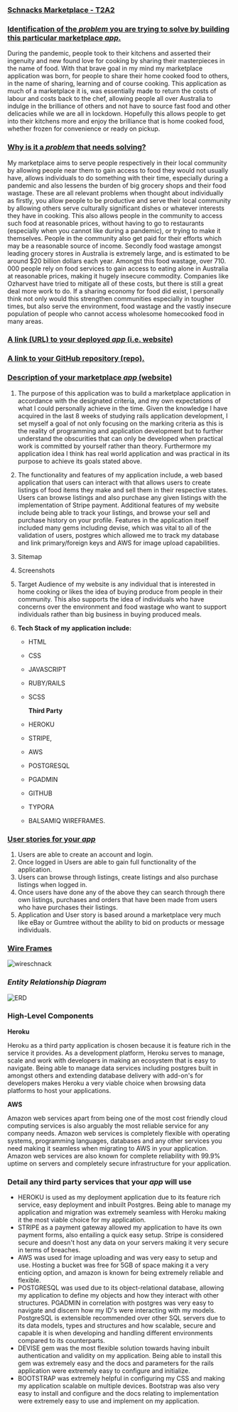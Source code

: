 ### **<u>Schnacks Marketplace - T2A2</u>**

### **<u>Identification of the *problem* you are trying to solve by building this particular marketplace *app*.</u>**

During the pandemic, people took to their kitchens and asserted their ingenuity and new found love for cooking by sharing their masterpieces in the name of food. With that brave goal in my mind my marketplace application was born, for people to share their home cooked food to others, in the name of sharing, learning and of course cooking. This application as much of a marketplace it is, was essentially made to return the costs of labour and costs back to the chef, allowing people all over Australia to indulge in the brilliance of others and not have to source fast food and other delicacies while we are all in lockdown. Hopefully this allows people to get into their kitchens more and enjoy the brilliance that is home cooked food, whether frozen for convenience or ready on pickup. 

### **<u>Why is it a *problem* that needs solving?</u>**

My marketplace aims to serve people respectively in their local community by allowing people near them to gain access to food they would not usually have, allows individuals to do something with their time, especially during a pandemic and also lessens the burden of big grocery shops and their food wastage. These are all relevant problems when thought about individually as firstly, you allow people to be productive and serve their local community by allowing others serve culturally significant dishes or whatever interests they have in cooking. This also allows people in the community to access such food at reasonable prices, without having to go to restaurants (especially when you cannot like during a pandemic), or trying to make it themselves. People in the community also get paid for their efforts which may be a reasonable source of income. Secondly food wastage amongst leading grocery stores in Australia is extremely large, and is estimated to be around $20 billion dollars each year. Amongst this food wastage, over 710. 000 people rely on food services to gain access to eating alone in Australia at reasonable prices, making it hugely insecure commodity. Companies like Ozharvest have tried to mitigate all of these costs, but there is still a great deal more work to do. If a sharing economy for food did exist, I personally think not only would this strengthen communities especially in tougher times, but also serve the environment, food wastage and the vastly insecure population of people who cannot access wholesome homecooked food in many areas. 

### **<u>A link (URL) to your deployed *app* (i.e. website)</u>**

### **<u>A link to your GitHub repository (repo).</u>**

### **<u>Description of your marketplace *app* (website)</u>**

1. The purpose of this application was to build a marketplace application in accordance with the designated criteria, and my own expectations of what I could personally achieve in the time. Given the knowledge I have acquired in the last 8 weeks of studying rails application development, I set myself a goal of not only focusing on the marking criteria as this is the reality of programming and application development but to further understand the obscurities that can only be developed when practical work is committed by yourself rather than theory. Furthermore my application idea I think has real world application and was practical in its purpose to achieve its goals stated above. 

2. The functionality and features of my application include, a web based application that users can interact with that allows users to create listings of food items they make and sell them in their respective states. Users can browse listings and also purchase any given listings with the implementation of Stripe payment. Additional features of my website include being able to track your listings, and browse your sell and purchase history on your profile. Features in the application itself included many gems including devise, which was vital to all of the validation of users, postgres which allowed me to track my database and link primary/foreign keys and AWS for image upload capabilities. 

3. Sitemap

4. Screenshots

5. Target Audience of my website is any individual that is interested in home cooking or likes the idea of buying produce from people in their community. This also supports the idea of individuals who have concerns over the environment and food wastage who want to support individuals rather than big business in buying produced meals. 

6. **Tech Stack of my application include:** 

   - HTML

   - CSS

   - JAVASCRIPT

   - RUBY/RAILS

   - SCSS

     **Third Party** 

   - HEROKU 

   - STRIPE,

   - AWS

   - POSTGRESQL

   - PGADMIN

   - GITHUB

   - TYPORA

   - BALSAMIQ WIREFRAMES.

### **<u>User stories for your *app*</u>**

1. Users are able to create an account and login.
2. Once logged in Users are able to gain full functionality of the application.
3. Users can browse through listings, create listings and also purchase listings when logged in. 
4. Once users have done any of the above they can search through there own listings, purchases and orders that have been made from users who have purchases their listings. 
5. Application and User story is based around a marketplace very much like eBay or Gumtree without the ability to bid on products or message individuals. 

### **<u>Wire Frames</u>**

![wireschnack](./docs/wireschnack.png)

### ***Entity Relationship Diagram***

![ERD](./docs/ERD.JPG)

### **High-Level Components**

**Heroku** 

Heroku as a third party application is chosen because it is feature rich in the service it provides. As a development platform, Heroku serves to manage, scale and work with developers in making an ecosystem that is easy to navigate. Being able to manage data services including postgres built in amongst others and extending database delivery with add-on's for developers makes Heroku a very viable choice when browsing data platforms to host your applications. 

**AWS**

Amazon web services apart from being one of the most cost friendly cloud computing services is also arguably the most reliable service for any company needs. Amazon web services is completely flexible with operating systems, programming languages, databases and any other services you need making it seamless when migrating to AWS in your application. Amazon web services are also known for complete reliability with 99.9% uptime on servers and completely secure infrastructure for your application. 

### **Detail any third party services that your *app* will use**

- HEROKU is used as my deployment application due to its feature rich service, easy deployment and inbuilt Postgres. Being able to manage my application and migration was extremely seamless with Heroku making it the most viable choice for my application. 
- STRIPE as a payment gateway allowed my application to have its own payment forms, also entailing a quick easy setup. Stripe is considered secure and doesn't host any data on your servers making it very secure in terms of breaches. 
- AWS was used for image uploading and was very easy to setup and use. Hosting a bucket was free for 5GB of space making it a very enticing option, and amazon is known for being extremely reliable and flexible. 
- POSTGRESQL was used due to its object-relational database, allowing my application to define my objects and how they interact with other structures. PGADMIN in correlation with postgres was very easy to navigate and discern how my ID's were interacting with my models. PostgreSQL is extensible recommended over other SQL servers due to its data models, types and structures and how scalable, secure and capable it is when developing and handling different environments compared to its counterparts. 
- DEVISE  gem was the most flexible solution towards having inbuilt authentication and validity on my application. Being able to install this gem was extremely easy and the docs and parameters for the rails application were extremely easy to configure and initialize. 
- BOOTSTRAP was extremely helpful in configuring my CSS and making my application scalable on multiple devices. Bootstrap was also very easy to install and configure and the docs relating to implementation were extremely easy to use and implement on my application. 

